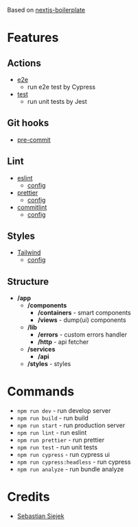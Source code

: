 Based on [nextjs-boilerplate](https://github.com/sebastiansiejek/nextjs-boilerplate)

# Features

## Actions

* [e2e](.github/workflows/e2e.yml)
    * run e2e test by Cypress
* [test](.github/workflows/e2e.yml)
    * run unit tests by Jest

## Git hooks

* [pre-commit](.husky/pre-commit)

## Lint

* [eslint](https://eslint.org/)
    * [config](tsconfig.json)
* [prettier](https://prettier.io/)
    * [config](.prettierrc)
* [commitlint](https://commitlint.js.org/#/)
    * [config](commitlint.config.js)

## Styles

* [Tailwind](https://tailwindcss.com/)
    * [config](tailwind.config.js)

## Structure

* **/app**
    * **/components**
        * **/containers** - smart components
        * **/views** - dump(ui) components
    * **/lib**
        * **/errors** - custom errors handler
        * **/http** - api fetcher
    * **/services**
        * **/api**
    * **/styles** - styles

# Commands

* `npm run dev` - run develop server
* `npm run build` - run build
* `npm run start` - run production server
* `npm run lint` - run eslint
* `npm run prettier` - run prettier
* `npm run test` - run unit tests
* `npm run cypress` - run cypress ui
* `npm run cypress:headless` - run cypress
* `npm run analyze` - run bundle analyze

# Credits

* [Sebastian Siejek](https://sebastiansiejek.dev/)